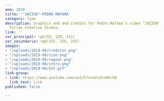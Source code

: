 ```yaml
---
ano: 2018
title: '"JAZIGO"—PEDRO MAFAMA'
category: Type
description: Graphics and end credits for Pedro Mafama’s video “JAZIGO” directed by
  Follow Creative Studio.
link: ''
cor_principal: rgb(55, 128, 131)
cor_secundaria: rgb(255, 255, 255)
images:
- "/uploads/2019-06/creditos.png"
- "/uploads/2019-06/icon.png"
- "/uploads/2019-06/repeat.png"
- "/uploads/2019-06/intro.png"
- "/uploads/2019-06/GIF.gif"
link-group:
- link: https://www.youtube.com/watch?v=eVo2kzO6cXQ
  link_text: Link
published: false

---
```

